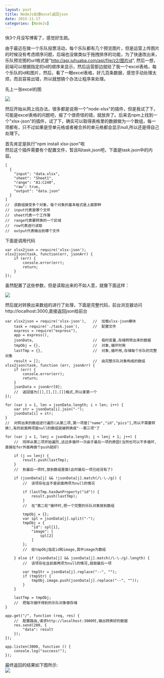 ```yaml
---
layout: post
title: NodeJs处理excel返回json
date: 2015-11-17
categories: [NodeJs]
---
```


快3个月没写博客了，感觉好生疏。

由于最近在做一个乐队投票活动，每个乐队都有几个预览图片，但是运营上传图片的时候没有考虑顺序问题，后端也没做类似于拖拽排序的功能，为了快速改出来，乐队预览图的url格式是"http://api.juhuaba.com/api/file/z2/图片id",
然后一想，前端可以根据指定的id的顺序来显示，然后运营那边就给了我一个excel表格，每个乐队的id和图片，然后，看了一眼excel表格，好几百条数据，感觉手动处理太烦，而且容易出错，所以就想搞个办法让程序来处理。

先上一张excel的图

![](http://rwson.github.io/assets/img/posts/excel-to-json.png)

然后开始从网上找办法，很多都是说用一个"node-xlsx"的插件，但是我试了下，可能是excel表格的问题吧，报了个很奇怪的错，就放弃了。后来去npm上找到一个"xlsx-json"的插件，试了下，确实可以取得表格里的数据做为一个数组，每一项都有，只不过如果是空单元格或者被合并的单元格都会显示null,所以还是得自己处理下。

首先肯定是执行"npm install xlsx-json"啦   
然后这个插件需要有个配置文件，暂且叫task.json吧，下面是task.json中的内容。

	[
	  {
	    "input": "data.xlsx",
	    "sheet": "Sheet1",
	    "range": "A1:C240",
	    "raw": true,
	    "output": "data.json"
	  }
	]
	//	该数组接受多个对象，每个对象的基本格式是上面那种
	//	input代表是哪个文件
	//	sheet代表一个工作簿
	//	range代表要转换的一个区域
	//	row代表逐行读取
	//	output代表输出到哪个文件

下面是调用代码

	var xlsx2json = require('xlsx-json');
	xlsx2json(task, function(err, jsonArr) {
	    if (err) {
	        console.error(err);
	        return;
	    }
	});

虽然配置了这些参数，但是读取出来的不如人意，就像下面这样：

![](http://rwson.github.io/assets/img/posts/excel-to-json2.png)

然后就对转换出来数组的进行了处理，下面是完整代码，前台浏览器访问http://localhost:3000,直接返回json给前台

    var xlsx2json = require('xlsx-json'),   //  加载xlsx-json模块
        task = require('./task.json'),      //  配置文件
        express = require("express"),
        app = express(),
        jsonData,                           //  临时变量,存储转转出来的数据
        tmpObj = {},                        //  对象,循环时用
        lastTmp = {},                       //  对象,循环用,存储每个乐队的完整对象
        result = [];                        //  由完整乐队对象构成的数组
    xlsx2json(task, function (err, jsonArr) {
        if (err) {
            console.error(err);
            return;
        }
        jsonData = jsonArr[0];
        //  返回值为[[],[],[],[]]格式,所以拿第一个
    });
    
    for (var i = 1, len = jsonData.length; i < len; i++) {
        var str = jsonData[i].join("-");
        jsonData[i] = str;
    }
    //  对转出来的数组进行遍历(从第二项,第一项是["name","id","pics"],所以不需要转换),有的前面两项是null的数组就被转换成"--第三项"了
    
    for (var j = 1, lenj = jsonData.length; j < lenj + 1; j++) {
        //  同样从第二项开始遍历,这边多循环一次由于最后一项的原因(当然也可以不多循环,直接在for外面再做个push就好)
    
        if (j == lenj) {
            result.push(lastTmp);
        }
        //  到最后一项时,放到数组里面(此时最后一项已经没有了)
    
        if (jsonData[j] && !jsonData[j].match(/\-\-/g)) {
            //  该项存在且不是前面两项为null的情况
    
            if (lastTmp.hasOwnProperty("id")) {
                result.push(lastTmp);
            }
            //  在"第二轮"循环时,把一个完整的乐队对象放到数组
    
            tmpObj = {};
            var spl = jsonData[j].split("-");
            tmpObj = {
                "id": spl[1],
                "image": [
                    spl[2]
                ]
            };
            //  给tmpObj指定id和image,其中image为数组
    
        } else if (jsonData[j] && jsonData[j].match(/\-\-/g).length) {
            //  该项存在且前面两项为null的情况,就取最后一项
    
            var tmpStr = jsonData[j].replace("--", "");
            if (tmpStr) {
                tmpObj.image.push(jsonData[j].replace("--", ""));
            }
        }
    
        lastTmp = tmpObj;
        //  把每次循环得到的乐队对象做存储
    }
    
    app.get("/", function (req, res) {
        //  配置路由,请求http://localhost:3000时,输出转换好的数据
        res.send(200, {
            "data": result
        });
    });
    
    app.listen(3000, function () {
        console.log("success!");
    });

最终返回的结果如下图所示:    
![](http://rwson.github.io/assets/img/posts/excel-to-json3.png)